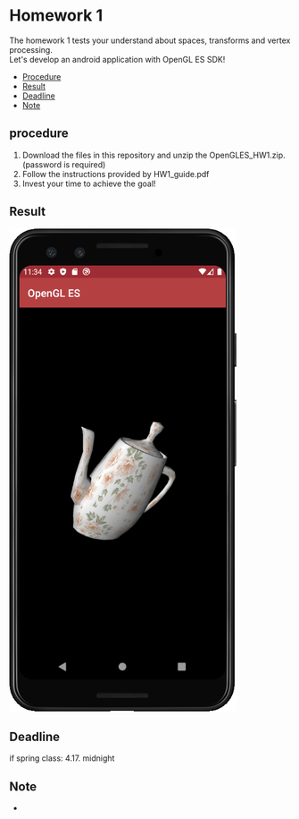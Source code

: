 # Homework 1
The homework 1 tests your understand about spaces, transforms and vertex processing.  
Let's develop an android application with OpenGL ES SDK!

* [Procedure](#procedure)
* [Result](#result)
* [Deadline](#deadline)
* [Note](#note)


## procedure
1. Download the files in this repository and unzip the OpenGLES_HW1.zip. (password is required)
2. Follow the instructions provided by HW1_guide.pdf
3. Invest your time to achieve the goal!

## Result
![](img/result.gif)

## Deadline
if spring class: 4.17. midnight

## Note
* 